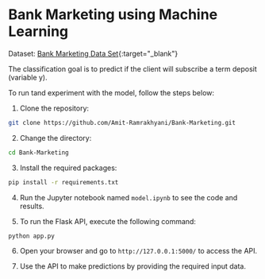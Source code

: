 # Bank Marketing using Machine Learning

Dataset: [Bank Marketing Data Set](https://archive.ics.uci.edu/dataset/222/bank+marketing){:target="_blank"}

The classification goal is to predict if the client will subscribe a term deposit (variable y).

To run tand experiment with the model, follow the steps below:

1. Clone the repository:

```bash
git clone https://github.com/Amit-Ramrakhyani/Bank-Marketing.git
```

2. Change the directory:

```bash
cd Bank-Marketing
```

3. Install the required packages:

```bash
pip install -r requirements.txt
```

4. Run the Jupyter notebook named `model.ipynb` to see the code and results.
   
5. To run the Flask API, execute the following command:

```bash
python app.py
```

6. Open your browser and go to `http://127.0.0.1:5000/` to access the API.
   
7. Use the API to make predictions by providing the required input data.